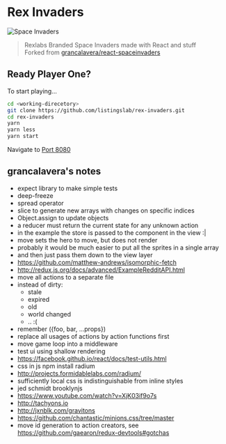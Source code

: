 
# Rex Invaders

![Space Invaders](https://firebasestorage.googleapis.com/v0/b/rex-invaders.appspot.com/o/220px-Space_Invaders_flyer%2C_1978.jpg?alt=media&token=39260e12-ee75-4f71-aac5-05b7b7beaf34)

> Rexlabs Branded Space Invaders made with React and stuff  
Forked from [grancalavera/react-spaceinvaders](https://github.com/grancalavera/react-spaceinvaders)

## Ready Player One?

To start playing...

```bash
cd <working-direcetory>
git clone https://github.com/listingslab/rex-invaders.git
cd rex-invaders
yarn
yarn less
yarn start
```
Navigate to [Port 8080](http://localhost:8080)

## grancalavera's notes

- expect library to make simple tests
- deep-freeze
- spread operator
- slice to generate new arrays with changes on specific indices
- Object.assign to update objects
- a reducer must return the current state for any unknown action
- in the example the store is passed to the component in the view :|
- move sets the hero to move, but does not render
- probably it would be much easier to put all the sprites in a single array
- and then just pass them down to the view layer
- https://github.com/matthew-andrews/isomorphic-fetch
- http://redux.js.org/docs/advanced/ExampleRedditAPI.html
- move all actions to a separate file
- instead of dirty:
  - stale
  - expired
  - old
  - world changed
  - .. :(
- remember ({foo, bar, ...props})
- replace all usages of actions by action functions first
- move game loop into a middleware
- test ui using shallow rendering
- https://facebook.github.io/react/docs/test-utils.html
- css in js npm install radium
- http://projects.formidablelabs.com/radium/
- sufficiently local css is indistinguishable from inline styles
- jed schmidt brooklynjs
- https://www.youtube.com/watch?v=XjK03if9o7s
- http://tachyons.io
- http://jxnblk.com/gravitons
- https://github.com/chantastic/minions.css/tree/master
- move id generation to action creators, see https://github.com/gaearon/redux-devtools#gotchas
